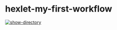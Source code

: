 # hexlet-my-first-workflow

[![show-directory](https://github.com/SunrayFrei/hexlet-my-first-workflow/actions/workflows/show-directory.yml/badge.svg)](https://github.com/SunrayFrei/hexlet-my-first-workflow/actions/workflows/show-directory.yml)
